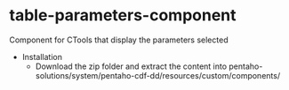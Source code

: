 table-parameters-component
==========================

Component for CTools that display the parameters selected


* Installation
  - Download the zip folder and extract the content into pentaho-solutions/system/pentaho-cdf-dd/resources/custom/components/
